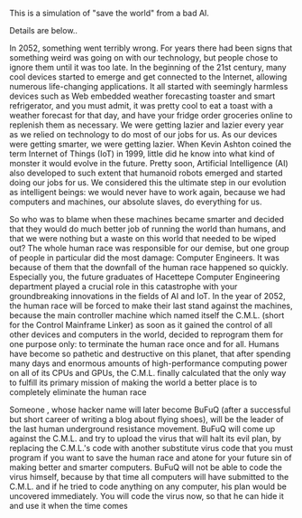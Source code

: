 This is a simulation of "save the world" from a bad AI.

Details are below..


In 2052, something went terribly wrong. For years there had
been signs that something weird was going on with our technology,
but people chose to ignore them until it was too late.
In the beginning of the 21st century, many cool devices started
to emerge and get connected to the Internet, allowing numerous
life-changing applications. It all started with seemingly harmless
devices such as Web embedded weather forecasting toaster and
smart refrigerator, and you must admit, it was pretty cool to eat
a toast with a weather forecast for that day, and have your fridge
order groceries online to replenish them as necessary. We were getting lazier and lazier every
year as we relied on technology to do most of our jobs for us. As our devices were getting
smarter, we were getting lazier. When Kevin Ashton coined the term Internet of Things (IoT)
in 1999, little did he know into what kind of monster it would evolve in the future.
Pretty soon, Artificial Intelligence (AI) also developed
to such extent that humanoid robots emerged and
started doing our jobs for us. We considered this the
ultimate step in our evolution as intelligent beings:
we would never have to work again, because we had
computers and machines, our absolute slaves, do everything
for us.


So who was to blame when these machines became smarter and decided that they would do
much better job of running the world than humans, and that we were nothing but a waste
on this world that needed to be wiped out? The whole human race was responsible for our
demise, but one group of people in particular did the most damage: Computer Engineers. It
was because of them that the downfall of the human race happened so quickly. Especially you,
the future graduates of Hacettepe Computer Engineering department played a crucial role in
this catastrophe with your groundbreaking innovations in the fields of AI and IoT.
In the year of 2052, the human race will be forced to make their last stand against the
machines, because the main controller machine which named itself the C.M.L. (short for
the Control Mainframe Linker) as soon as it gained the control of all other devices and
computers in the world, decided to reprogram them for one purpose only: to terminate the
human race once and for all. Humans have become so pathetic and destructive on this planet,
that after spending many days and enormous amounts of high-performance computing power
on all of its CPUs and GPUs, the C.M.L. finally calculated that the only way to fulfill its
primary mission of making the world a better place is to completely eliminate the human
race

Someone , whose hacker name will later become BuFuQ (after a successful but short career of writing a blog about flying
shoes), will be the leader of the last human underground resistance movement. BuFuQ
will come up against the C.M.L. and try to upload the virus that will halt its evil plan,
by replacing the C.M.L.'s code with another substitute virus code that you must program
if you want to save the human race and atone for your future sin of making better and
smarter computers. BuFuQ will not be able to code the virus himself, because by that time
all computers will have submitted to the C.M.L. and if he tried to code anything on any
computer, his plan would be uncovered immediately. You will code the virus now, so that he
can hide it and use it when the time comes
